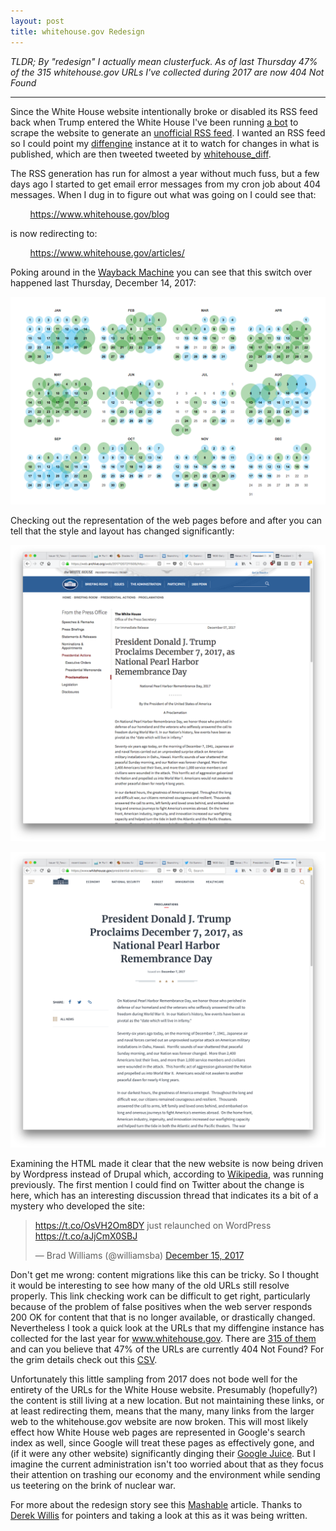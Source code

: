 ```yaml
---
layout: post
title: whitehouse.gov Redesign
---
```


*TLDR; By "redesign" I actually mean clusterfuck. As of last Thursday 47% of the 315 whitehouse.gov URLs I've collected during 2017 are now 404 Not Found*

---

Since the White House website intentionally broke or disabled its RSS feed back
when Trump entered the White House I've been running [a bot] to scrape the
website to generate an [unofficial RSS feed].  I wanted an RSS feed so I could
point my [diffengine] instance at it to watch for changes in what is published,
which are then tweeted tweeted by [whitehouse_diff].

The RSS generation has run for almost a year without much fuss, but a few days
ago I started to get email error messages from my cron job about 404 messages.
When I dug in to figure out what was going on I could see that:

&nbsp;&nbsp;&nbsp;&nbsp;&nbsp;&nbsp;&nbsp;&nbsp;<a
href="https://www.whitehouse.gov/blog">https://www.whitehouse.gov/blog</a>

is now redirecting to:

&nbsp;&nbsp;&nbsp;&nbsp;&nbsp;&nbsp;&nbsp;&nbsp;<a href="https://www.whitehouse.gov/articles/">https://www.whitehouse.gov/articles/</a>

Poking around in the [Wayback Machine] you can see that this switch over
happened last Thursday, December 14, 2017:

<a href="https://web.archive.org/web/*/https://www.whitehouse.gov/blog/"><img
class="img-responsive" src="/images/whitehouse-wayback.png"></a>

Checking out the representation of the web pages before and after you can tell
that the style and layout has changed significantly:

<a href="https://wayback.archive.org/web/20171207211505/https://www.whitehouse.gov/the-press-office/2017/12/07/president-donald-j-trump-proclaims-december-7-2017-national-pearl-harbor"><img class="img-responsive" src="/images/whitehouse1.png"></a>

<a href="https://wayback.archive.org/web/20171220165931/https://www.whitehouse.gov/presidential-actions/president-donald-j-trump-proclaims-december-7-2017-national-pearl-harbor-remembrance-day/"><img class="img-responsive" src="/images/whitehouse2.png"></a>

Examining the HTML made it clear that the new website is now being driven by
Wordpress instead of Drupal which, according to [Wikipedia], was running
previously. The first mention I could find on Twitter about the change is here,
which has an interesting discussion thread that indicates its a bit of a mystery
who developed the site:

<blockquote class="twitter-tweet" data-lang="en"><p lang="en" dir="ltr"><a href="https://t.co/OsVH2Om8DY">https://t.co/OsVH2Om8DY</a> just relaunched on WordPress <a href="https://t.co/aJjCmX0SBJ">https://t.co/aJjCmX0SBJ</a></p>&mdash; Brad Williams (@williamsba) <a href="https://twitter.com/williamsba/status/941746481022799872?ref_src=twsrc%5Etfw">December 15, 2017</a></blockquote> <script async
src="https://platform.twitter.com/widgets.js" charset="utf-8"></script>

Don't get me wrong: content migrations like this can be tricky. So I thought it
would be interesting to see how many of the old URLs still resolve properly.
This link checking work can be difficult to get right, particularly because of
the problem of false positives when the web server responds 200 OK for content
that that is no longer available, or drastically changed. Nevertheless I took a
quick look at the URLs that my diffengine instance has collected for the last
year for www.whitehouse.gov. There are [315 of them] and can you believe that
47% of the URLs are currently 404 Not Found? For the grim details check out this
[CSV]. 

Unfortunately this little sampling from 2017 does not bode well for the entirety
of the URLs for the White House website. Presumably (hopefully?) the content is
still living at a new location. But not maintaining these links, or at least
redirecting them, means that the many, many links from the larger web to the
whitehouse.gov website are now broken. This will most likely effect how White
House web pages are represented in Google's search index as well, since Google
will treat these pages as effectively gone, and (if it were any other website)
significantly dinging their [Google Juice].  But I imagine the current
administration isn't too worried about that as they focus their attention on
trashing our economy and the environment while sending us teetering on the brink
of nuclear war.

For more about the redesign story see this [Mashable](http://mashable.com/2017/12/08/cleep-kickstarter-wearable-camera/#uXj7qXmVKPqE) article. Thanks to [Derek Willis](https://twitter.com/derekwillis) for pointers and taking a look at this as it was being written.


[a bot]: https://github.com/edsu/whrss
[unofficial RSS feed]: https://inkdroid.org/rss/whitehouse.xml
[whitehouse_diff]: https://twitter.com/whitehouse_diff
[Wayback Machine]: https://web.archive.org/web/*/https://www.whitehouse.gov/blog/
[Wikipedia]: https://en.wikipedia.org/wiki/Whitehouse.gov
[315 of them]: https://gist.github.com/b28d3eff3cf8874d16c6589711cf9f47
[CSV]: https://gist.github.com/b28d3eff3cf8874d16c6589711cf9f47
[diffengine]: https://github.com/docnow/diffengine
[Google Juice]: https://en.wikipedia.org/wiki/Google_Guice
